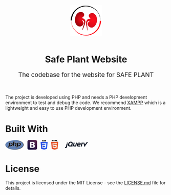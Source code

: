 <p align="center">
    <img style="display:block;text-align:center" src="./docs/readme-resources/safeplant-logo-only.svg" alt="logo" width="100" />
    <br/>
    <h1 align="center">Safe Plant Website</h1>
    <p align="center" style="font-size: 1.2rem;">The codebase for the website for SAFE PLANT</p>
</p>
<br/>

The project is developed using PHP and needs a PHP development environment to test and debug the code. We recommend [XAMPP](https://www.apachefriends.org/index.html) which is a lightweight and easy to use PHP development environment.

# Built With

<a href="http://php.net/"><img src="./docs/readme-resources/technologies/php.svg" alt="php" height="30" /></a>&nbsp;&nbsp;
<a href="https://getbootstrap.com/docs/4.0/getting-started/introduction/"><img  src="./docs/readme-resources/technologies/boostrap.svg" alt="bootstrap" height="30" /></a>&nbsp;&nbsp;
<a href="https://developer.mozilla.org/en-US/docs/Web/CSS/CSS3"><img src="./docs/readme-resources/technologies/css3.svg" alt="CSS3" height="30" /></a>&nbsp;&nbsp;
<a href="https://developer.mozilla.org/en-US/docs/Web/Guide/HTML/HTML5"><img src="./docs/readme-resources/technologies/html5.svg" alt="HTML5" height="30" /></a>&nbsp;&nbsp;
<a href="https://jquery.com/"><img style="display:inline-block;margin: 5px 10px" src="./docs/readme-resources/technologies/jquery.png" alt="jquery" height="20" /></a>&nbsp;&nbsp;

# License

This project is licensed under the MIT License - see the [LICENSE.md](LICENSE.md) file for details.
